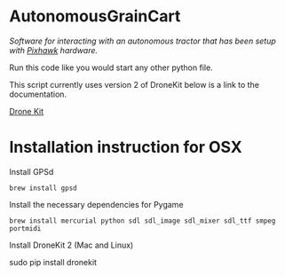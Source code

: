 AutonomousGrainCart
===================
*Software for interacting with an autonomous tractor that has been setup with [Pixhawk](https://pixhawk.org) hardware.*

Run this code like you would start any other python file.

This script currently uses version 2 of DroneKit below is a link to the documentation.

[Drone Kit](http://python.dronekit.io/guide/index.html)

# Installation instruction for OSX

Install GPSd

`brew install gpsd`

Install the necessary dependencies for Pygame

`brew install mercurial python sdl sdl_image sdl_mixer sdl_ttf smpeg portmidi`

Install DroneKit 2 (Mac and Linux)

sudo pip install dronekit
